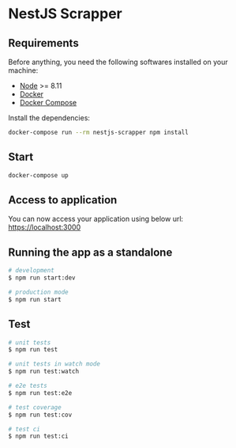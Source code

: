 # NestJS Scrapper

## Requirements

Before anything, you need the following softwares installed on your machine:

- [Node](https://nodejs.org/en/download/current/) >= 8.11
- [Docker](https://docs.docker.com/engine/installation/)
- [Docker Compose](https://docs.docker.com/compose/install/)

Install the dependencies:

```bash
docker-compose run --rm nestjs-scrapper npm install
```

## Start

```bash
docker-compose up
```

## Access to application

You can now access your application using below url:  
[https://localhost:3000](https://localhost:3000)

## Running the app as a standalone

```bash
# development
$ npm run start:dev

# production mode
$ npm run start
```

## Test

```bash
# unit tests
$ npm run test

# unit tests in watch mode
$ npm run test:watch

# e2e tests
$ npm run test:e2e

# test coverage
$ npm run test:cov

# test ci
$ npm run test:ci
```
